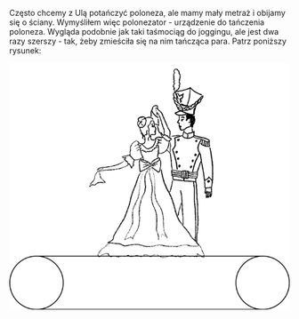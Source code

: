 Często chcemy z Ulą potańczyć poloneza, ale mamy mały metraż i obijamy się o ściany. Wymyśliłem więc polonezator - urządzenie do tańczenia poloneza. Wygląda podobnie jak taki taśmociąg do joggingu, ale jest dwa razy szerszy - tak, żeby zmieściła się na nim tańcząca para. Patrz poniższy rysunek:

![wynalazki:polonezator.png](/.attachments/wynalazki:polonezator.png)


